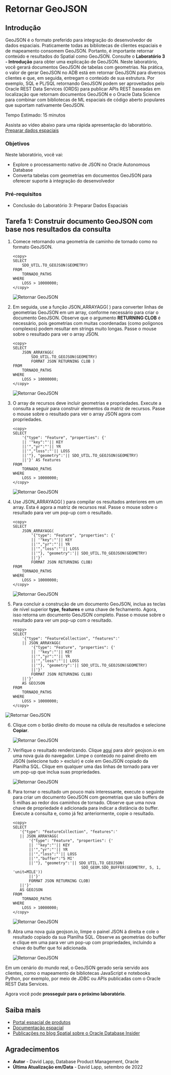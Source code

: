 # Retornar GeoJSON

## Introdução

GeoJSON é o formato preferido para integração do desenvolvedor de dados espaciais. Praticamente todas as bibliotecas de clientes espaciais e de mapeamento consomem GeoJSON. Portanto, é importante retornar conteúdo e resultados do Spatial como GeoJSON. Consulte o **Laboratório 3 - Introdução** para obter uma explicação de GeoJSON. Neste laboratório, você gerará documentos GeoJSON de tabelas com geometrias. Na prática, o valor de gerar GeoJSON no ADB está em retornar GeoJSON para diversos clientes e que, em seguida, entregam o conteúdo de sua estrutura. Por exemplo, SQL e PL/SQL retornando GeoJSON podem ser aproveitados pelo Oracle REST Data Services (ORDS) para publicar APIs REST baseadas em localização que retornam documentos GeoJSON e o Oracle Data Science para combinar com bibliotecas de ML espaciais de código aberto populares que suportam nativamente GeoJSON.

Tempo Estimado: 15 minutos

Assista ao vídeo abaixo para uma rápida apresentação do laboratório. [Preparar dados espaciais](videohub:1_bj22bt29)

### Objetivos

Neste laboratório, você vai:

*   Explore o processamento nativo de JSON no Oracle Autonomous Database
*   Converta tabelas com geometrias em documentos GeoJSON para oferecer suporte à integração do desenvolvedor

### Pré-requisitos

*   Conclusão do Laboratório 3: Preparar Dados Espaciais

## Tarefa 1: Construir documento GeoJSON com base nos resultados da consulta

1.  Comece retornando uma geometria de caminho de tornado como no formato GeoJSON.
    
        <copy> 
        SELECT
            SDO_UTIL.TO_GEOJSON(GEOMETRY)
        FROM
            TORNADO_PATHS
        WHERE
            LOSS > 10000000;
        </copy>
        
    
    ![Retornar GeoJSON](images/return-geojson-01.png)
    
2.  Em seguida, use a função JSON\_ARRAYAGG( ) para converter linhas de geometrias GeoJSON em um array, conforme necessário para criar o documento GeoJSON. Observe que o argumento **RETURNING CLOB** é necessário, pois geometrias com muitas coordenadas (como polígonos complexos) podem resultar em strings muito longas. Passe o mouse sobre o resultado para ver o array JSON.
    
        <copy> 
        SELECT
            JSON_ARRAYAGG(
                SDO_UTIL.TO_GEOJSON(GEOMETRY) 
                FORMAT JSON RETURNING CLOB )
        FROM
            TORNADO_PATHS
        WHERE
            LOSS > 10000000;
        </copy>
        
    
    ![Retornar GeoJSON](images/return-geojson-02.png)
    
3.  O array de recursos deve incluir geometrias e propriedades. Execute a consulta a seguir para construir elementos da matriz de recursos. Passe o mouse sobre o resultado para ver o array JSON agora com propriedades.
    
        <copy> 
        SELECT
            '{"type": "Feature", "properties": {'
            || '"key":"'|| KEY
            ||'","yr":"'|| YR
            ||'","loss":"'|| LOSS
            ||'"}, "geometry":'|| SDO_UTIL.TO_GEOJSON(GEOMETRY)
            ||'}' AS features
        FROM
            TORNADO_PATHS
        WHERE
            LOSS > 10000000;
        </copy>
        
    
    ![Retornar GeoJSON](images/return-geojson-03.png)
    
4.  Use JSON\_ARRAYAGG( ) para compilar os resultados anteriores em um array. Esta é agora a matriz de recursos real. Passe o mouse sobre o resultado para ver um pop-up com o resultado.
    
        <copy> 
        SELECT
            JSON_ARRAYAGG( 
                '{"type": "Feature", "properties": {'
                || '"key":"'|| KEY
                ||'","yr":"'|| YR
                ||'","loss":"'|| LOSS
                ||'"}, "geometry":'|| SDO_UTIL.TO_GEOJSON(GEOMETRY)
                ||'}' 
                FORMAT JSON RETURNING CLOB)   
        FROM
            TORNADO_PATHS
        WHERE
            LOSS > 10000000;
        </copy>
        
    
    ![Retornar GeoJSON](images/return-geojson-04.png)
    
5.  Para concluir a construção de um documento GeoJSON, inclua as teclas de nível superior **type**, **features** e uma chave de fechamento. Agora, isso retorna um documento GeoJSON completo. Passe o mouse sobre o resultado para ver um pop-up com o resultado.
    
        <copy> 
        SELECT
            '{"type": "FeatureCollection", "features":'
            || JSON_ARRAYAGG( 
                '{"type": "Feature", "properties": {'
                || '"key":"'|| KEY
                ||'","yr":"'|| YR
                ||'","loss":"'|| LOSS
                ||'"}, "geometry":'|| SDO_UTIL.TO_GEOJSON(GEOMETRY)
                ||'}' 
                FORMAT JSON RETURNING CLOB) 
            ||'}'
            AS GEOJSON
        FROM
            TORNADO_PATHS
        WHERE
            LOSS > 10000000;
        </copy>
        

![Retornar GeoJSON](images/return-geojson-05.png)

6.  Clique com o botão direito do mouse na célula de resultados e selecione **Copiar**.
    
    ![Retornar GeoJSON](images/return-geojson-06.png)
    
7.  Verifique o resultado renderizando. Clique [aqui](http://geojson.io) para abrir geojson.io em uma nova guia do navegador. Limpe o conteúdo no painel direito em JSON (selecione tudo > excluir) e cole em GeoJSON copiado da Planilha SQL. Clique em qualquer uma das linhas de tornado para ver um pop-up que inclua suas propriedades.
    
    ![Retornar GeoJSON](images/return-geojson-07.png)
    
8.  Para tornar o resultado um pouco mais interessante, execute o seguinte para criar um documento GeoJSON com geometrias que são buffers de 5 milhas ao redor dos caminhos de tornado. Observe que uma nova chave de propriedade é adicionada para indicar a distância do buffer. Execute a consulta e, como já fez anteriormente, copie o resultado.
    
        <copy> 
        SELECT
           '{"type": "FeatureCollection", "features":'
           || JSON_ARRAYAGG( 
               '{"type": "Feature", "properties": {'
               || '"key":"'|| KEY
               ||'","yr":"'|| YR
               ||'","loss":"'|| LOSS
               ||'","buffer":"5 MI'
               ||'"}, "geometry":'|| SDO_UTIL.TO_GEOJSON(
                                      SDO_GEOM.SDO_BUFFER(GEOMETRY, 5, 1, 'unit=MILE'))
               ||'}' 
               FORMAT JSON RETURNING CLOB)   
           ||'}'
           AS GEOJSON
        FROM
            TORNADO_PATHS
        WHERE
            LOSS > 10000000;
        </copy>
        
    
    ![Retornar GeoJSON](images/return-geojson-08.png)
    
9.  Abra uma nova guia geojson.io, limpe o painel JSON à direita e cole o resultado copiado da sua Planilha SQL. Observe as geometrias do buffer e clique em uma para ver um pop-up com propriedades, incluindo a chave do buffer que foi adicionada.
    
    ![Retornar GeoJSON](images/return-geojson-09.png)
    

Em um cenário do mundo real, o GeoJSON gerado seria servido aos clientes, como o mapeamento de bibliotecas JavaScript e notebooks Python, por exemplo, por meio de JDBC ou APIs publicadas com o Oracle REST Data Services.

Agora você pode **prosseguir para o próximo laboratório**.

## Saiba mais

*   [Portal espacial de produtos](https://oracle.com/goto/spatial)
*   [Documentação espacial](https://docs.oracle.com/en/database/oracle/oracle-database/19/spatl)
*   [Publicações no blog Spatial sobre o Oracle Database Insider](https://blogs.oracle.com/database/category/db-spatial)

## Agradecimentos

*   **Autor** - David Lapp, Database Product Management, Oracle
*   **Última Atualização em/Data** - David Lapp, setembro de 2022